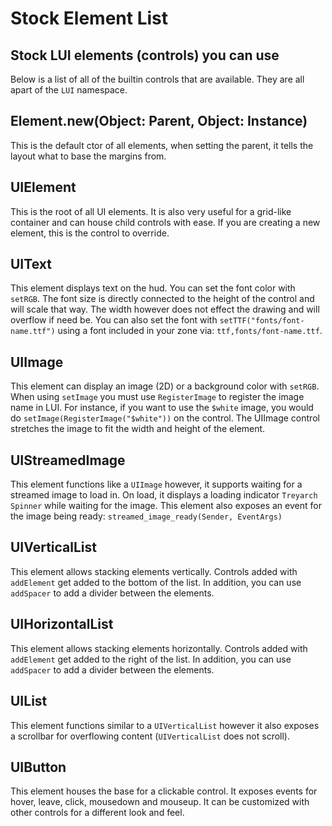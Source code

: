 # Stock Element List

## Stock LUI elements (controls) you can use
Below is a list of all of the builtin controls that are available. They are all apart of the `LUI` namespace.

## Element.new(Object: Parent, Object: Instance)
This is the default ctor of all elements, when setting the parent, it tells the layout what to base the margins from.

## UIElement
This is the root of all UI elements. It is also very useful for a grid-like container and can house child controls with ease. If you are creating a new element, this is the control to override.

## UIText
This element displays text on the hud. You can set the font color with `setRGB`. The font size is directly connected to the height of the control and will scale that way. The width however does not effect the drawing and will overflow if need be. You can also set the font with `setTTF("fonts/font-name.ttf")` using a font included in your zone via: `ttf,fonts/font-name.ttf`.

## UIImage
This element can display an image (2D) or a background color with `setRGB`. When using `setImage` you must use `RegisterImage` to register the image name in LUI. For instance, if you want to use the `$white` image, you would do `setImage(RegisterImage("$white"))` on the control. The UIImage control stretches the image to fit the width and height of the element.

## UIStreamedImage
This element functions like a `UIImage` however, it supports waiting for a streamed image to load in. On load, it displays a loading indicator `Treyarch Spinner` while waiting for the image. This element also exposes an event for the image being ready: `streamed_image_ready(Sender, EventArgs)`

## UIVerticalList
This element allows stacking elements vertically. Controls added with `addElement` get added to the bottom of the list. In addition, you can use `addSpacer` to add a divider between the elements.

## UIHorizontalList
This element allows stacking elements horizontally. Controls added with `addElement` get added to the right of the list. In addition, you can use `addSpacer` to add a divider between the elements.

## UIList
This element functions similar to a `UIVerticalList` however it also exposes a scrollbar for overflowing content (`UIVerticalList` does not scroll).

## UIButton
This element houses the base for a clickable control. It exposes events for hover, leave, click, mousedown and mouseup. It can be customized with other controls for a different look and feel.